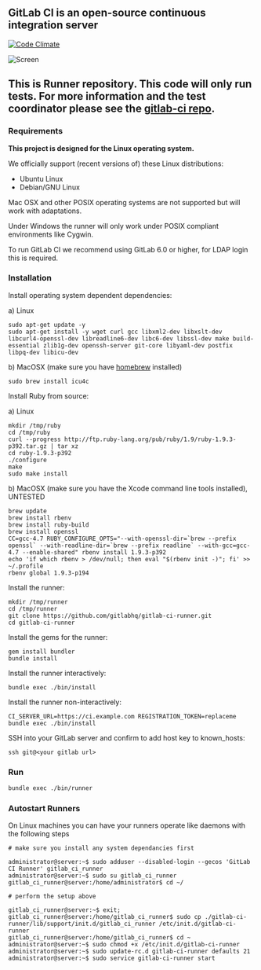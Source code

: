 ## GitLab CI is an open-source continuous integration server

[![Code Climate](https://codeclimate.com/github/gitlabhq/gitlab-ci-runner.png)](https://codeclimate.com/github/gitlabhq/gitlab-ci-runner)

![Screen](https://github.com/downloads/gitlabhq/gitlab-ci/gitlab_ci_preview.png)

## This is Runner repository. This code will only run tests. For more information and the test coordinator please see the [gitlab-ci repo](https://github.com/gitlabhq/gitlab-ci).

### Requirements

**This project is designed for the Linux operating system.**

We officially support (recent versions of) these Linux distributions:

- Ubuntu Linux
- Debian/GNU Linux

Mac OSX and other POSIX operating systems are not supported but will work with adaptations.

Under Windows the runner will only work under POSIX compliant environments like Cygwin.

To run GitLab CI we recommend using GitLab 6.0 or higher, for LDAP login this is required.

### Installation

Install operating system dependent dependencies:

a) Linux

    sudo apt-get update -y
    sudo apt-get install -y wget curl gcc libxml2-dev libxslt-dev libcurl4-openssl-dev libreadline6-dev libc6-dev libssl-dev make build-essential zlib1g-dev openssh-server git-core libyaml-dev postfix libpq-dev libicu-dev

b) MacOSX (make sure you have [homebrew](http://brew.sh/) installed)

    sudo brew install icu4c

Install Ruby from source:

a) Linux

    mkdir /tmp/ruby
    cd /tmp/ruby
    curl --progress http://ftp.ruby-lang.org/pub/ruby/1.9/ruby-1.9.3-p392.tar.gz | tar xz
    cd ruby-1.9.3-p392
    ./configure
    make
    sudo make install

b) MacOSX (make sure you have the Xcode command line tools installed), UNTESTED

    brew update
    brew install rbenv
    brew install ruby-build
    brew install openssl
    CC=gcc-4.7 RUBY_CONFIGURE_OPTS="--with-openssl-dir=`brew --prefix openssl` --with-readline-dir=`brew --prefix readline` --with-gcc=gcc-4.7 --enable-shared" rbenv install 1.9.3-p392
    echo 'if which rbenv > /dev/null; then eval "$(rbenv init -)"; fi' >> ~/.profile
    rbenv global 1.9.3-p194

Install the runner:

    mkdir /tmp/runner
    cd /tmp/runner
    git clone https://github.com/gitlabhq/gitlab-ci-runner.git
    cd gitlab-ci-runner

Install the gems for the runner:

    gem install bundler
    bundle install

Install the runner interactively:

    bundle exec ./bin/install

Install the runner non-interactively:

    CI_SERVER_URL=https://ci.example.com REGISTRATION_TOKEN=replaceme bundle exec ./bin/install

SSH into your GitLab server and confirm to add host key to known_hosts:

    ssh git@<your gitlab url>

### Run

```bash
bundle exec ./bin/runner
```

### Autostart Runners

On Linux machines you can have your runners operate like daemons with the following steps

```
# make sure you install any system dependancies first

administrator@server:~$ sudo adduser --disabled-login --gecos 'GitLab CI Runner' gitlab_ci_runner
administrator@server:~$ sudo su gitlab_ci_runner
gitlab_ci_runner@server:/home/administrator$ cd ~/

# perform the setup above

gitlab_ci_runner@server:~$ exit;
gitlab_ci_runner@server:/home/gitlab_ci_runner$ sudo cp ./gitlab-ci-runner/lib/support/init.d/gitlab_ci_runner /etc/init.d/gitlab-ci-runner
gitlab_ci_runner@server:/home/gitlab_ci_runner$ cd ~
administrator@server:~$ sudo chmod +x /etc/init.d/gitlab-ci-runner
administrator@server:~$ sudo update-rc.d gitlab-ci-runner defaults 21 
administrator@server:~$ sudo service gitlab-ci-runner start
```


